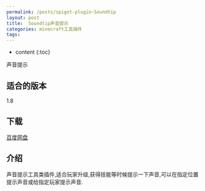 ```yaml
---
permalink: /posts/spigot-plugin-Soundtip
layout: post
title:  Soundtip声音提示
categories: minecraft工具插件
tags:
---
```


* content
{:toc}

声音提示




## 适合的版本
1.8

## 下载
[百度网盘](https://pan.baidu.com/s/1hs2sreG)

## 介绍
声音提示工具类插件,适合玩家升级,获得技能等时候提示一下声音,可以在指定位置提示声音或给指定玩家提示声音.
